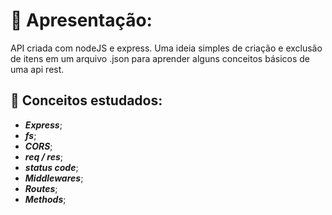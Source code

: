 # :book: Apresentação:

API criada com nodeJS e express. Uma ideia simples de criação e exclusão de itens em um arquivo .json para aprender alguns conceitos básicos de uma api rest.

## :rocket: Conceitos estudados:

- ***Express***;
- ***fs***;
- ***CORS***;
- ***req / res***;
- ***status code***;
- ***Middlewares***;
- ***Routes***;
- ***Methods***;
